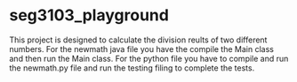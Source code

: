 # seg3103_playground
This project is designed to calculate the division reults of two different numbers. For the newmath java file you have the compile the Main class and then run the Main class. For the python file you have to compile and run the newmath.py file and run the testing filing to complete the tests.
